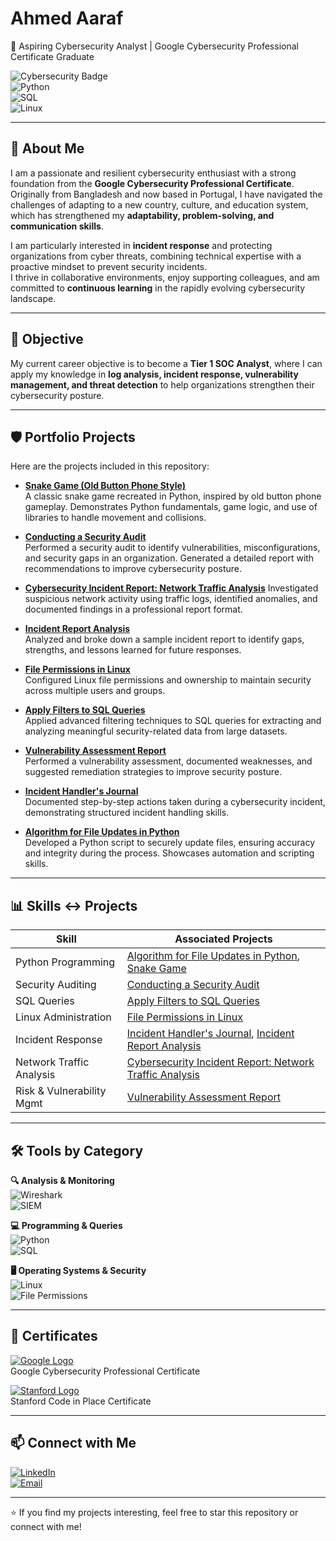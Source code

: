 # Ahmed Aaraf  
🚀 Aspiring Cybersecurity Analyst | Google Cybersecurity Professional Certificate Graduate  

![Cybersecurity Badge](https://img.shields.io/badge/Cybersecurity-Security%20Analyst-blue?style=for-the-badge&logo=linux)  
![Python](https://img.shields.io/badge/Python-3776AB?style=for-the-badge&logo=python&logoColor=white)  
![SQL](https://img.shields.io/badge/SQL-005C84?style=for-the-badge&logo=postgresql&logoColor=white)  
![Linux](https://img.shields.io/badge/Linux-FCC624?style=for-the-badge&logo=linux&logoColor=black)  

---

## 📌 About Me  

I am a passionate and resilient cybersecurity enthusiast with a strong foundation from the **Google Cybersecurity Professional Certificate**.  
Originally from Bangladesh and now based in Portugal, I have navigated the challenges of adapting to a new country, culture, and education system, which has strengthened my **adaptability, problem-solving, and communication skills**.  

I am particularly interested in **incident response** and protecting organizations from cyber threats, combining technical expertise with a proactive mindset to prevent security incidents.  
I thrive in collaborative environments, enjoy supporting colleagues, and am committed to **continuous learning** in the rapidly evolving cybersecurity landscape.  

---

## 🎯 Objective  

My current career objective is to become a **Tier 1 SOC Analyst**, where I can apply my knowledge in **log analysis, incident response, vulnerability management, and threat detection** to help organizations strengthen their cybersecurity posture.  

---

## 🛡️ Portfolio Projects  

Here are the projects included in this repository:  

- [**Snake Game (Old Button Phone Style)**](https://github.com/aaraf18/Snake-Game)  
  A classic snake game recreated in Python, inspired by old button phone gameplay. Demonstrates Python fundamentals, game logic, and use of libraries to handle movement and collisions.

- [**Conducting a Security Audit**](https://github.com/aaraf18/Conducting-a-security-audit)  
  Performed a security audit to identify vulnerabilities, misconfigurations, and security gaps in an organization. Generated a detailed report with recommendations to improve cybersecurity posture.

- [**Cybersecurity Incident Report: Network Traffic Analysis**](https://github.com/aaraf18/Cybersecurity-Incident-Report-Network-Traffic-Analysis)
  Investigated suspicious network activity using traffic logs, identified anomalies, and documented findings in a professional report format.
  
- [**Incident Report Analysis**](https://github.com/aaraf18/Incident-Report-Analysis)  
  Analyzed and broke down a sample incident report to identify gaps, strengths, and lessons learned for future responses. 

- [**File Permissions in Linux**](https://github.com/aaraf18/File-Permissions-in-Linux)  
  Configured Linux file permissions and ownership to maintain security across multiple users and groups.

- [**Apply Filters to SQL Queries**](https://github.com/aaraf18/Apply-Filters-to-SQL-Queries)  
  Applied advanced filtering techniques to SQL queries for extracting and analyzing meaningful security-related data from large datasets.   

- [**Vulnerability Assessment Report**](https://github.com/aaraf18/Vulnerability-Assessment-Report)  
  Performed a vulnerability assessment, documented weaknesses, and suggested remediation strategies to improve security posture.
  
- [**Incident Handler's Journal**](https://github.com/aaraf18/Incident-Handler-s-Journal)  
  Documented step-by-step actions taken during a cybersecurity incident, demonstrating structured incident handling skills.
  
- [**Algorithm for File Updates in Python**](https://github.com/aaraf18/Algorithm-for-file-updates-in-Python)  
  Developed a Python script to securely update files, ensuring accuracy and integrity during the process. Showcases automation and scripting skills.      

---

## 📊 Skills ↔ Projects  

| **Skill**              | **Associated Projects** |
|-------------------------|--------------------------|
| Python Programming      | [Algorithm for File Updates in Python](https://github.com/aaraf18/Algorithm-for-file-updates-in-Python), [Snake Game](https://github.com/aaraf18/Snake-Game) |
| Security Auditing       | [Conducting a Security Audit](https://github.com/aaraf18/Conducting-a-security-audit) |
| SQL Queries             | [Apply Filters to SQL Queries](https://github.com/aaraf18/Apply-Filters-to-SQL-Queries) |
| Linux Administration    | [File Permissions in Linux](https://github.com/aaraf18/File-Permissions-in-Linux) |
| Incident Response       | [Incident Handler's Journal](https://github.com/aaraf18/Incident-Handler-s-Journal), [Incident Report Analysis](https://github.com/aaraf18/Incident-Report-Analysis) |
| Network Traffic Analysis| [Cybersecurity Incident Report: Network Traffic Analysis](https://github.com/aaraf18/Cybersecurity-Incident-Report-Network-Traffic-Analysis) |
| Risk & Vulnerability Mgmt | [Vulnerability Assessment Report](https://github.com/aaraf18/Vulnerability-Assessment-Report) |

---

## 🛠️ Tools by Category  

**🔍 Analysis & Monitoring**  
![Wireshark](https://img.shields.io/badge/Wireshark-1679A7?style=for-the-badge&logo=wireshark&logoColor=white)  
![SIEM](https://img.shields.io/badge/SIEM-Log%20Analysis-orange?style=for-the-badge)  

**💻 Programming & Queries**  
![Python](https://img.shields.io/badge/Python-3776AB?style=for-the-badge&logo=python&logoColor=white)  
![SQL](https://img.shields.io/badge/SQL-005C84?style=for-the-badge&logo=postgresql&logoColor=white)  

**🖥️ Operating Systems & Security**  
![Linux](https://img.shields.io/badge/Linux-FCC624?style=for-the-badge&logo=linux&logoColor=black)  
![File Permissions](https://img.shields.io/badge/File%20Permissions-Security-critical?style=for-the-badge)  

---

## 📜 Certificates  

[![Google Logo](https://upload.wikimedia.org/wikipedia/commons/2/2f/Google_2015_logo.svg)](https://coursera.org/verify/professional-cert/VBJ0URH6SY57)  
Google Cybersecurity Professional Certificate  

[![Stanford Logo](https://upload.wikimedia.org/wikipedia/en/thumb/b/b7/Stanford_University_seal_2003.svg/1200px-Stanford_University_seal_2003.svg.png)](https://codeinplace.stanford.edu/cip4/certificate/klfumz)  
Stanford Code in Place Certificate  

---

## 📫 Connect with Me  

[![LinkedIn](https://img.shields.io/badge/LinkedIn-Connect-blue?style=for-the-badge&logo=linkedin&logoColor=white)](https://www.linkedin.com/in/ahmedaaraf)  
[![Email](https://img.shields.io/badge/Email-Contact-red?style=for-the-badge&logo=gmail&logoColor=white)](mailto:asaaraf1811@gmail.com)      

---

⭐ If you find my projects interesting, feel free to star this repository or connect with me!  
